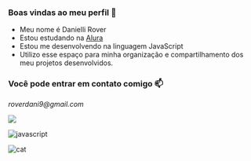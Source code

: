 ### Boas vindas ao meu perfil 👋
- Meu nome é Danielli Rover
- Estou estudando na [Alura](https://www.alura.com.br)
- Estou me desenvolvendo na linguagem JavaScript
- Utilizo esse espaço para minha organização e compartilhamento dos meu projetos desenvolvidos.

### Você pode entrar em contato comigo 📫
_roverdani9@gmail.com_

[![](https://img.shields.io/badge/Instagram-E4405F?style=for-the-badge&logo=instagram&logoColor=white)](https://www.instagram.com/aluraonline/)

![javascript](https://img.shields.io/badge/JavaScript-323330?style=for-the-badge&logo=javascript&logoColor=F7DF1E)

![cat](https://media.tenor.com/PS9Tcg6mIY4AAAAS/cat-ayasan.gif)
